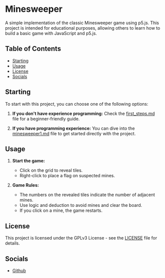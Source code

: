 # Minesweeper

A simple implementation of the classic Minesweeper game using p5.js. This project is intended for educational purposes, allowing others to learn how to build a basic game with JavaScript and p5.js.

## Table of Contents

- [Starting](#starting)
- [Usage](#usage)
- [License](#license)
- [Socials](#Socials)

## Starting

To start with this project, you can choose one of the following options:

1. **If you don't have experience programming:**
    Check the [first_steps.md](first_steps.md) file for a beginner-friendly guide.
   
2. **If you have programming experience:**
    You can dive into the [minesweeper1.md](minesweeper1.md) file to get started directly with the project.

## Usage

1. **Start the game:**
    - Click on the grid to reveal tiles.
    - Right-click to place a flag on suspected mines.

2. **Game Rules:**
    - The numbers on the revealed tiles indicate the number of adjacent mines.
    - Use logic and deduction to avoid mines and clear the board.
    - If you click on a mine, the game restarts.

## License

This project is licensed under the GPLv3 License - see the [LICENSE](LICENSE) file for details.

## Socials

- [Github](https://github.com/Robyy54)
